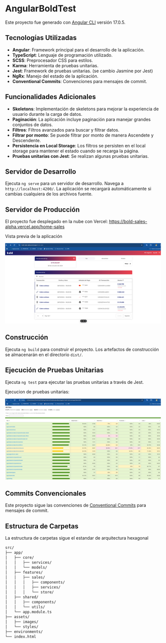 # AngularBoldTest

Este proyecto fue generado con [Angular CLI](https://github.com/angular/angular-cli) versión 17.0.5.

## Tecnologías Utilizadas

- **Angular**: Framework principal para el desarrollo de la aplicación.
- **TypeScript**: Lenguaje de programación utilizado.
- **SCSS**: Preprocesador CSS para estilos.
- **Karma**: Herramienta de pruebas unitarias.
- **Jest**: Framework de pruebas unitarias. (se cambio Jasmine por Jest)
- **NgRx**: Manejo del estado de la aplicación.
- **Conventional Commits**: Convenciones para mensajes de commit.

## Funcionalidades Adicionales

- **Skeletons**: Implementación de skeletons para mejorar la experiencia de usuario durante la carga de datos.
- **Paginación**: La aplicación incluye paginación para manejar grandes conjuntos de datos.
- **Filtros**: Filtros avanzados para buscar y filtrar datos.
- **Filtrar por monto**: Se puede filtrar por monto de manera Ascendete y Descendente.
- **Persistencia en Local Storage**: Los filtros se persisten en el local storage para mantener el estado cuando se recarga la página.
- **Pruebas unitarias con Jest**: Se realizan algunas pruebas unitarias.

## Servidor de Desarrollo

Ejecuta `ng serve` para un servidor de desarrollo. Navega a `http://localhost:4200/`. La aplicación se recargará automáticamente si cambias cualquiera de los archivos fuente.

## Servidor de Producción

El proyecto fue desplegado en la nube con Vercel: https://bold-sales-alpha.vercel.app/home-sales

Vista previa de la aplicación

![captura](https://raw.githubusercontent.com/davidz1113/test-bold-sales/master/src/assets/screenshoots/home-page.png)


## Construcción

Ejecuta `ng build` para construir el proyecto. Los artefactos de construcción se almacenarán en el directorio `dist/`.

## Ejecución de Pruebas Unitarias

Ejecuta `ng test` para ejecutar las pruebas unitarias a través de Jest.

Ejecucion de pruebas unitarias:

![captura](https://raw.githubusercontent.com/davidz1113/test-bold-sales/master/src/assets/screenshoots/coverage.png)


## Commits Convencionales

Este proyecto sigue las convenciones de [Conventional Commits](https://www.conventionalcommits.org/) para mensajes de commit.

## Estructura de Carpetas

La estructura de carpetas sigue el estandar de arquitectura hexagonal

```plaintext
src/
├── app/
│   ├── core/
│   │   ├── services/
│   │   └── models/
│   ├── features/
│   │   ├── sales/
│   │   │   ├── components/
│   │   │   ├── services/
│   │   │   └── store/
│   ├── shared/
│   │   ├── components/
│   │   └── utils/
│   └── app.module.ts
├── assets/
│   ├── images/
│   └── styles/
├── environments/
└── index.html